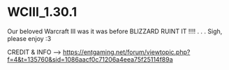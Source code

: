 # WCIII_1.30.1
Our beloved Warcraft III was it was before BLIZZARD RUINT IT !!!! . . . Sigh, please enjoy  :3

CREDIT & INFO --> https://entgaming.net/forum/viewtopic.php?f=4&t=135760&sid=1086aacf0c71206a4eea75f25114f89a
